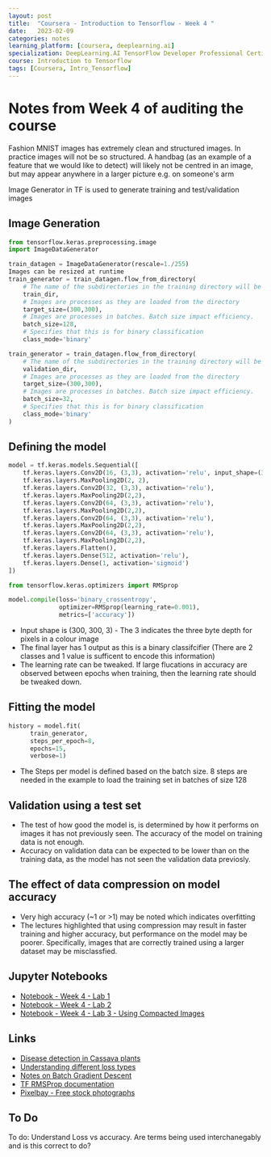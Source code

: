 ```yaml
---
layout: post
title:  "Coursera - Introduction to Tensorflow - Week 4 "
date:   2023-02-09 
categories: notes
learning_platform: [coursera, deeplearning.ai]
specialization: DeepLearning.AI TensorFlow Developer Professional Certificate
course: Introduction to Tensorflow
tags: [Coursera, Intro_Tensorflow] 
---
```


# Notes from Week 4 of auditing the course

Fashion MNIST images has extremely clean and structured images.
In practice images will not be so structured. A handbag (as an example of a feature that we would like to detect) will likely not be centred in an image, but may appear anywhere in a larger picture e.g. on someone's arm

Image Generator in TF is used to generate training and test/validation images
## Image Generation

```python
from tensorflow.keras.preprocessing.image
import ImageDataGenerator

train_datagen = ImageDataGenerator(rescale=1./255)
Images can be resized at runtime
train_generator = train_datagen.flow_from_directory(
    # The name of the subdirectories in the training directory will be the labels for the images in that directory
    train_dir,
    # Images are processes as they are loaded from the directory
    target_size=(300,300),
    # Images are processes in batches. Batch size impact efficiency.
    batch_size=128,
    # Specifies that this is for binary classification
    class_mode='binary'

train_generator = train_datagen.flow_from_directory(
    # The name of the subdirectories in the training directory will be the labels for the images in that directory
    validation_dir,
    # Images are processes as they are loaded from the directory
    target_size=(300,300),
    # Images are processes in batches. Batch size impact efficiency.
    batch_size=32,
    # Specifies that this is for binary classification
    class_mode='binary'
)
```
## Defining the model

```python
model = tf.keras.models.Sequential([
    tf.keras.layers.Conv2D(16, (3,3), activation='relu', input_shape=(300, 300, 3)),
    tf.keras.layers.MaxPooling2D(2, 2),
    tf.keras.layers.Conv2D(32, (3,3), activation='relu'),
    tf.keras.layers.MaxPooling2D(2,2),
    tf.keras.layers.Conv2D(64, (3,3), activation='relu'),
    tf.keras.layers.MaxPooling2D(2,2),
    tf.keras.layers.Conv2D(64, (3,3), activation='relu'),
    tf.keras.layers.MaxPooling2D(2,2),
    tf.keras.layers.Conv2D(64, (3,3), activation='relu'),
    tf.keras.layers.MaxPooling2D(2,2),
    tf.keras.layers.Flatten(),
    tf.keras.layers.Dense(512, activation='relu'),
    tf.keras.layers.Dense(1, activation='sigmoid')
])

from tensorflow.keras.optimizers import RMSprop

model.compile(loss='binary_crossentropy',
              optimizer=RMSprop(learning_rate=0.001),
              metrics=['accuracy'])

```

* Input shape is (300, 300, 3) - The 3 indicates the three byte depth for pixels in a colour image
* The final layer has 1 output as this is a binary classifcifier (There are 2 classes and 1 value is sufficent to encode this information)
* The learning rate can be tweaked. If large flucations in accuracy are observed between epochs when training, then the learning rate should be tweaked down.

## Fitting the model

```python
history = model.fit(
      train_generator,
      steps_per_epoch=8,  
      epochs=15,
      verbose=1)
```

* The Steps per model is defined based on the batch size. 8 steps are needed in the example to load the training set in batches of size 128

## Validation using a test set

* The test of how good the model is, is determined by how it performs on images it has not previously seen. The accuracy of the model on training data is not enough.
* Accuracy on validation data can be expected to be lower than on the training data, as the model has not seen the validation data previosly.


## The effect of data compression on model accuracy

* Very high accuracy (~1 or >1) may be noted which indicates overfitting
* The lectures highlighted that using compression may result in faster training and higher accuracy, but performance on the model may be poorer. Specifically, images that are correctly trained using a larger dataset may be misclassfied.

## Jupyter Notebooks

* [Notebook - Week 4 - Lab 1](https://github.com/https-deeplearning-ai/tensorflow-1-public/blob/main/C1/W4/ungraded_labs/C1_W4_Lab_1_image_generator_no_validation.ipynb)
* [Notebook - Week 4 - Lab 2](https://github.com/https-deeplearning-ai/tensorflow-1-public/blob/main/C1/W4/ungraded_labs/C1_W4_Lab_2_image_generator_with_validation.ipynb)
* [Notebook - Week 4 - Lab 3 -  Using Compacted Images](https://github.com/https-deeplearning-ai/tensorflow-1-public/blob/main/C1/W4/ungraded_labs/C1_W4_Lab_3_compacted_images.ipynb)

## Links

* [Disease detection in Cassava plants](https://www.youtube.com/watch?v=NlpS-DhayQA)
* [Understanding different loss types](https://gombru.github.io/2018/05/23/cross_entropy_loss/)
* [Notes on Batch Gradient Descent](https://www.cs.toronto.edu/~tijmen/csc321/slides/lecture_slides_lec6.pdf)
* [TF RMSProp documentation](https://www.tensorflow.org/api_docs/python/tf/keras/optimizers/experimental/RMSprop)
* [Pixelbay - Free stock photographs](https://pixabay.com)

## To Do

To do: Understand Loss vs accuracy. Are terms being used interchanegably and is this correct to do?

